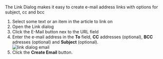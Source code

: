The Link Dialog makes it easy to create e-mail address links with options for subject, cc and bcc

1. Select some text or an item in the article to link on
2. Open the Link dialog
3. Click the E-Mail button nex to the URL field <span class="uk-icon uk-icon-envelope-o"></span>
4. Enter the e-mail address in the **To** field, **CC** addresses (optional), **BCC** adresses (optional) and **Subject** (optional).  
  ![link dialog email](https://cdn.joomlacontenteditor.net/images/docs/advlink/link-dialog-email.jpg)
5. Click the **Create Email** button.